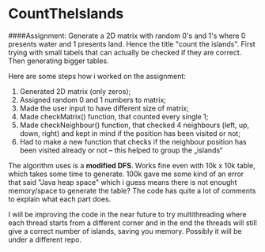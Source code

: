 # CountTheIslands

####Assignment:
Generate a 2D matrix with random 0's and 1's where 0 presents water and 1 presents land. Hence the title "count the islands". First trying with small tabels that can actually be checked if they are correct. Then generating bigger tables.

Here are some steps how i worked on the assignment:
1. Generated 2D matrix (only zeros);
2. Assigned random 0 and 1 numbers to matrix;
3. Made the user input to have different size of matrix;
4. Made checkMatrix() function, that counted every single 1;
5. Made checkNeighbour() function, that checked 4 neighbours (left, up, down, right) and kept in mind if the position has been visited or not;
6. Had to make a new function that checks if the neighbour position has been visited already or not – this helped to group the „islands“

The algorithm uses is a **modified DFS**. Works fine even with 10k x 10k table, which takes some time to generate. 100k gave me some kind of an error that said "Java heap space" which i guess means there is not enought memory/space to generate the table? The code has quite a lot of comments to explain what each part does.

I will be improving the code in the near future to try multithreading where each thread starts from a different corner and in the end the threads will still give a correct number of islands, saving you memory. Possibly it will be under a different repo.

